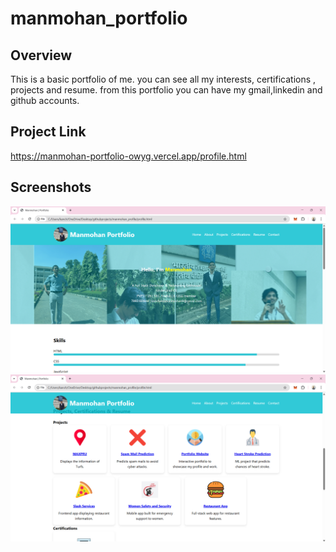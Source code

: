 # manmohan_portfolio

## Overview
This is a basic portfolio of me. you can see all my interests, certifications , projects and resume.
from this portfolio you can have my gmail,linkedin and github accounts.

## Project Link

https://manmohan-portfolio-owyg.vercel.app/profile.html

## Screenshots

![alt text](image-2.png)
![alt text](image-1.png)

